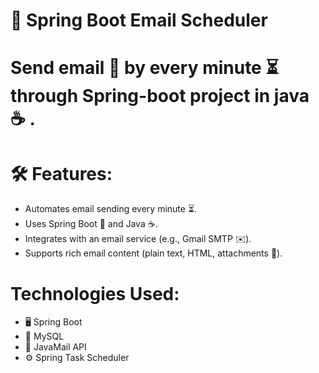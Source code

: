 # 📧 Spring Boot Email Scheduler

# Send email 📧 by every minute ⏳ through Spring-boot project in java ☕ .

# 🛠️ Features:
  
- Automates email sending every minute ⏳.
- Uses Spring Boot 🐾 and Java ☕.
- Integrates with an email service (e.g., Gmail SMTP ✉️).
- Supports rich email content (plain text, HTML, attachments 📎).

# Technologies Used:

- 🖥️ Spring Boot
- 💾 MySQL
- 📜 JavaMail API
- ⚙️ Spring Task Scheduler
